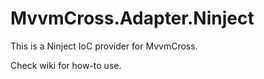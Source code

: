 # MvvmCross.Adapter.Ninject
This is a Ninject IoC provider for MvvmCross. 

Check wiki for how-to use.
